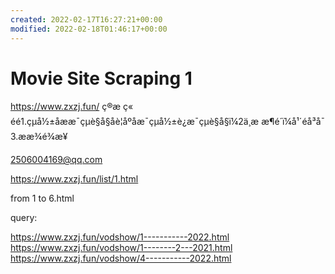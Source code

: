 ```yaml
---
created: 2022-02-17T16:27:21+00:00
modified: 2022-02-18T01:46:17+00:00
---
```


# Movie Site Scraping 1

https://www.zxzj.fun/  ç®æ ç«
éé1.çµå½±åææ¯çµè§å§åè¦åºåæ¯çµå½±è¿æ¯çµè§å§ï¼2ä¸æ æ¶é´ï¼å¹´éå³å¯  3.æ­æ¾é¾æ¥

2506004169@qq.com

https://www.zxzj.fun/list/1.html

from 1 to 6.html

query:

https://www.zxzj.fun/vodshow/1-----------2022.html
https://www.zxzj.fun/vodshow/1--------2---2021.html
https://www.zxzj.fun/vodshow/4-----------2022.html
